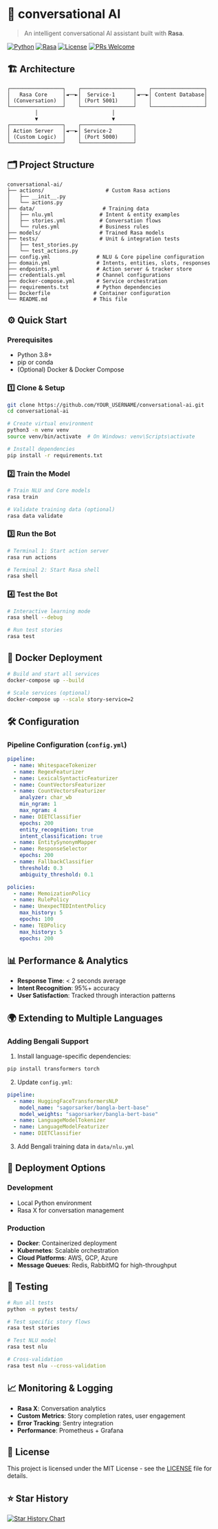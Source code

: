 # 🌸 conversational  AI

> An intelligent conversational AI assistant built with **Rasa**. 

[![Python](https://img.shields.io/badge/python-3.8+-blue.svg)](https://www.python.org/downloads/)
[![Rasa](https://img.shields.io/badge/rasa-3.1+-purple.svg)](https://rasa.com/)
[![License](https://img.shields.io/badge/license-MIT-green.svg)](LICENSE)
[![PRs Welcome](https://img.shields.io/badge/PRs-welcome-brightgreen.svg)](CONTRIBUTING.md)


## 🏗️ Architecture

```
┌─────────────────┐    ┌─────────────────┐    ┌─────────────────┐
│   Rasa Core     │◄──►│  Service-1      │◄──►│ Content Database│
│ (Conversation)  │    │ (Port 5001)     │    │                 │
└─────────────────┘    └─────────────────┘    └─────────────────┘
         │                        │
         ▼                        ▼
┌─────────────────┐    ┌─────────────────┐
│ Action Server   │◄──►│ Service-2       │
│ (Custom Logic)  │    │ (Port 5000)     │
└─────────────────┘    └─────────────────┘
```

## 🗂️ Project Structure

```
conversational-ai/
├── actions/                    # Custom Rasa actions
│   ├── __init__.py
│   └── actions.py             
├── data/                      # Training data
│   ├── nlu.yml               # Intent & entity examples
│   ├── stories.yml           # Conversation flows
│   └── rules.yml             # Business rules
├── models/                   # Trained Rasa models
├── tests/                    # Unit & integration tests
│   ├── test_stories.py
│   └── test_actions.py
├── config.yml               # NLU & Core pipeline configuration
├── domain.yml               # Intents, entities, slots, responses
├── endpoints.yml            # Action server & tracker store
├── credentials.yml          # Channel configurations
├── docker-compose.yml       # Service orchestration
├── requirements.txt         # Python dependencies
├── Dockerfile              # Container configuration
└── README.md               # This file
```

## ⚙️ Quick Start

### Prerequisites
- Python 3.8+
- pip or conda
- (Optional) Docker & Docker Compose

### 1️⃣ Clone & Setup

```bash
git clone https://github.com/YOUR_USERNAME/conversational-ai.git
cd conversational-ai

# Create virtual environment
python3 -m venv venv
source venv/bin/activate  # On Windows: venv\Scripts\activate

# Install dependencies
pip install -r requirements.txt
```

### 2️⃣ Train the Model

```bash
# Train NLU and Core models
rasa train

# Validate training data (optional)
rasa data validate
```

### 3️⃣ Run the Bot

```bash
# Terminal 1: Start action server
rasa run actions

# Terminal 2: Start Rasa shell
rasa shell
```

### 4️⃣ Test the Bot

```bash
# Interactive learning mode
rasa shell --debug

# Run test stories
rasa test
```

## 🐳 Docker Deployment

```bash
# Build and start all services
docker-compose up --build

# Scale services (optional)
docker-compose up --scale story-service=2
```

## 🛠️ Configuration

### Pipeline Configuration (`config.yml`)

```yaml
pipeline:
  - name: WhitespaceTokenizer
  - name: RegexFeaturizer
  - name: LexicalSyntacticFeaturizer
  - name: CountVectorsFeaturizer
  - name: CountVectorsFeaturizer
    analyzer: char_wb
    min_ngram: 1
    max_ngram: 4
  - name: DIETClassifier
    epochs: 200
    entity_recognition: true
    intent_classification: true
  - name: EntitySynonymMapper
  - name: ResponseSelector
    epochs: 200
  - name: FallbackClassifier
    threshold: 0.3
    ambiguity_threshold: 0.1

policies:
  - name: MemoizationPolicy
  - name: RulePolicy
  - name: UnexpecTEDIntentPolicy
    max_history: 5
    epochs: 100
  - name: TEDPolicy
    max_history: 5
    epochs: 200
```




## 📊 Performance & Analytics

- **Response Time**: < 2 seconds average
- **Intent Recognition**: 95%+ accuracy
- **User Satisfaction**: Tracked through interaction patterns

## 🌍 Extending to Multiple Languages

### Adding Bengali Support

1. Install language-specific dependencies:
```bash
pip install transformers torch
```

2. Update `config.yml`:
```yaml
pipeline:
  - name: HuggingFaceTransformersNLP
    model_name: "sagorsarker/bangla-bert-base"
    model_weights: "sagorsarker/bangla-bert-base"
  - name: LanguageModelTokenizer
  - name: LanguageModelFeaturizer
  - name: DIETClassifier
```

3. Add Bengali training data in `data/nlu.yml`

## 🚀 Deployment Options

### Development
- Local Python environment
- Rasa X for conversation management

### Production
- **Docker**: Containerized deployment
- **Kubernetes**: Scalable orchestration
- **Cloud Platforms**: AWS, GCP, Azure
- **Message Queues**: Redis, RabbitMQ for high-throughput

## 🧪 Testing

```bash
# Run all tests
python -m pytest tests/

# Test specific story flows
rasa test stories

# Test NLU model
rasa test nlu

# Cross-validation
rasa test nlu --cross-validation
```

## 📈 Monitoring & Logging

- **Rasa X**: Conversation analytics
- **Custom Metrics**: Story completion rates, user engagement
- **Error Tracking**: Sentry integration
- **Performance**: Prometheus + Grafana


## 📝 License

This project is licensed under the MIT License - see the [LICENSE](LICENSE) file for details.


## ⭐ Star History

[![Star History Chart](https://api.star-history.com/svg?repos=YOUR_USERNAME/storytelling-grandma-ai&type=Date)](https://star-history.com/#YOUR_USERNAME/storytelling-grandma-ai&Date)

